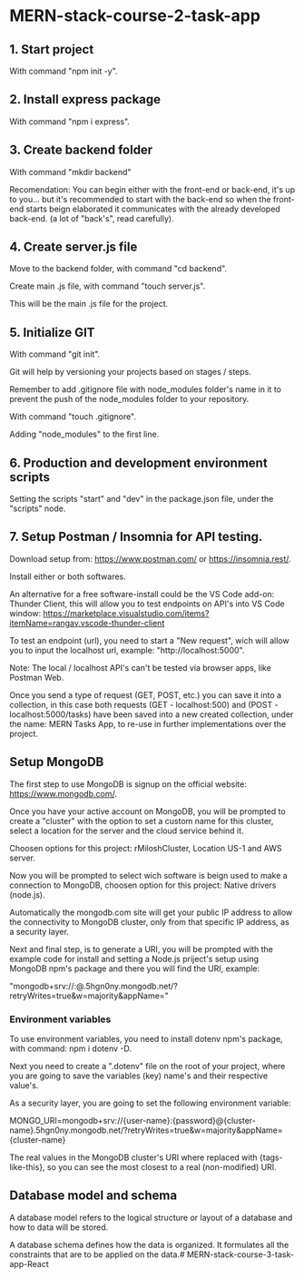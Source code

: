 # MERN-stack-course-2-task-app

## 1. Start project
With command "npm init -y".

## 2. Install express package
With command "npm i express".

## 3. Create backend folder
With command "mkdir backend"

Recomendation: You can begin either with the front-end or back-end, it's up to you... but it's recommended to start with the back-end so when the front-end starts beign elaborated it communicates with the already developed back-end. (a lot of "back's", read carefully).

## 4. Create server.js file
Move to the backend folder, with command "cd backend".

Create main .js file, with command "touch server.js".

This will be the main .js file for the project.

## 5. Initialize GIT
With command "git init".

Git will help by versioning your projects based on stages / steps.

Remember to add .gitignore file with node_modules folder's name in it to prevent the push of the node_modules folder to your repository.

With command "touch .gitignore".

Adding "node_modules" to the first line.

## 6. Production and development environment scripts
Setting the scripts "start" and "dev" in the package.json file, under the "scripts" node.

## 7. Setup Postman / Insomnia for API testing.
Download setup from: https://www.postman.com/ or https://insomnia.rest/.

Install either or both softwares.

An alternative for a free software-install could be the VS Code add-on: Thunder Client, this will allow you to test endpoints on API's into VS Code window: https://marketplace.visualstudio.com/items?itemName=rangav.vscode-thunder-client

To test an endpoint (url), you need to start a "New request", wich will allow you to input the localhost url, example: "http://localhost:5000".

Note: The local / localhost API's can't be tested vía browser apps, like Postman Web.

Once you send a type of request (GET, POST, etc.) you can save it into a collection, in this case both requests (GET - localhost:500) and (POST - localhost:5000/tasks) have been saved into a new created collection, under the name: MERN Tasks App, to re-use in further implementations over the project.

## Setup MongoDB
The first step to use MongoDB is signup on the official website: https://www.mongodb.com/.

Once you have your active account on MongoDB, you will be prompted to create a "cluster" with the option to set a custom name for this cluster, select a location for the server and the cloud service behind it.

Choosen options for this project: rMiloshCluster, Location US-1 and AWS server.

Now you will be prompted to select wich software is beign used to make a connection to MongoDB, choosen option for this project: Native drivers (node.js).

Automatically the mongodb.com site will get your public IP address to allow the connectivity to MongoDB cluster, only from that specific IP address, as a security layer.

Next and final step, is to generate a URI, you will be prompted with the example code for install and setting a Node.js priject's setup using MongoDB npm's package and there you will find the URI, example:

"mongodb+srv://<username>:<password>@<clustername>.5hgn0ny.mongodb.net/?retryWrites=true&w=majority&appName=<clustername>"

### Environment variables
To use environment variables, you need to install dotenv npm's package, with command: npm i dotenv -D.

Next you need to create a ".dotenv" file on the root of your project, where you are going to save the variables (key) name's and their respective value's.

As a security layer, you are going to set the following environment variable:

MONGO_URI=mongodb+srv://{user-name}:{password}@{cluster-name}.5hgn0ny.mongodb.net/?retryWrites=true&w=majority&appName={cluster-name}

The real values in the MongoDB cluster's URI where replaced with {tags-like-this}, so you can see the most closest to a real (non-modified) URI.

## Database model and schema
A database model refers to the logical structure or layout of a database and how to data will be stored.

A database schema defines how the data is organized. It formulates all the constraints that are to be applied on the data.# MERN-stack-course-3-task-app-React
